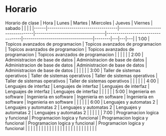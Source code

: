 # Horario
Horario de clase
| Hora | Lunes                             | Martes                            | Miercoles                         | Jueves                            | Viernes                           | sabado |   |   |   |
|------|-----------------------------------|-----------------------------------|-----------------------------------|-----------------------------------|-----------------------------------|--------|---|---|---|
| 1:00 | Topicos avanzados de programacion | Topicos avanzados de programacion | Topicos avanzados de programacion | Topicos avanzados de programacion | Topicos avanzados de programacion |        |   |   |   |
| 2:00 | Administracion de base de datos   | Administracion de base de datos   | Administracion de base de datos   | Administracion de base de datos   | Administracion de base de datos   |        |   |   |   |
| 3:00 | Taller de sistemas operativos     | Taller de sistemas operativos     | Taller de sistemas operativos     | Taller de sistemas operativos     | Taller de sistemas operativos     |        |   |   |   |
| 4:00 | Lenguajes de interfaz             | Lenguajes de interfaz             | Lenguajes de interfaz             | Lenguajes de interfaz             | Lenguajes de interfaz             |        |   |   |   |
| 5:00 | Ingenieria en software            | Ingenieria en software            | Ingenieria en software            | Ingenieria en software            | Ingenieria en software            |        |   |   |   |
| 6:00 | Lenguajes y automatas 2           | Lenguajes y automatas 2           | Lenguajes y automatas 2           | Lenguajes y automatas 2           | Lenguajes y automatas 2           |        |   |   |   |
| 7:00 | Programacion logica y funcional   | Programacion logica y funcional   | Programacion logica y funcional   | Programacion logica y funcional   | Programacion logica y funcional   |        |   |   |   |
|      |                                   |                                   |                                   |                                   |                                   |        |   |   |   |
|      |                                   |                                   |                                   |                                   |                                   |        |   |   |   |
